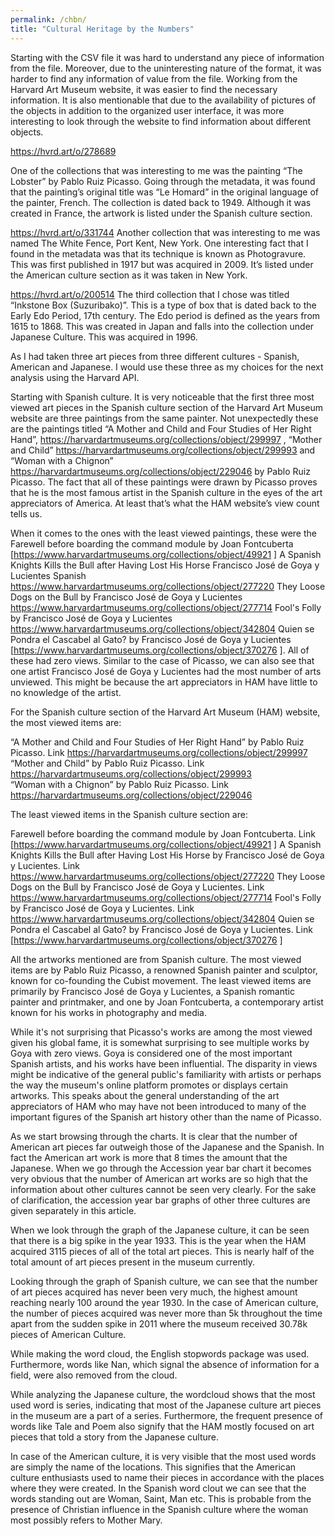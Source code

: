 ```yaml
---
permalink: /chbn/
title: "Cultural Heritage by the Numbers"
---
```


Starting with the CSV file it was hard to understand any piece of information from the file. Moreover, due to the uninteresting nature of the format, it was harder to find any information of value from the file. Working from the Harvard Art Museum website, it was easier to find the necessary information. It is also mentionable that due to the availability of pictures of the objects in addition to the organized user interface, it was more interesting to look through the website to 
find information about different objects. 

https://hvrd.art/o/278689


One of the collections that was interesting to me was the painting “The Lobster” by Pablo Ruiz Picasso. Going through the metadata, it was found that the painting’s original title was “Le Homard” in the original language of the painter, French. The collection is dated back to 1949. Although it was created in France, the artwork is listed under the Spanish culture section.


https://hvrd.art/o/331744
 Another collection that was interesting to me was named The White Fence, Port Kent, New York. One interesting fact that I found in the metadata was that its technique is known as Photogravure. This was first published in 1917 but was acquired in 2009. It’s listed under the American culture section as it was taken in New York.

https://hvrd.art/o/200514
The third collection that I chose was titled “Inkstone Box (Suzuribako)”. This is a type of box that is dated back to the Early Edo Period, 17th century. The Edo period is defined as the years from 1615 to 1868. This was created in Japan and falls into the collection under Japanese Culture. This was acquired in 1996. 

As I had taken three art pieces from three different cultures - Spanish, American and Japanese. I would use these three as my choices for the next analysis using the Harvard API. 

Starting with Spanish culture. It is very noticeable that the first three most viewed art pieces in the Spanish culture section of the Harvard Art Museum website are three paintings from the same painter. Not unexpectedly these are the paintings titled “A Mother and Child and Four Studies of Her Right Hand”, https://harvardartmuseums.org/collections/object/299997 , “Mother and Child” https://harvardartmuseums.org/collections/object/299993 and “Woman with a Chignon” https://harvardartmuseums.org/collections/object/229046 by Pablo Ruiz Picasso. The fact that all of these paintings were drawn by Picasso proves that he is the most famous artist in the Spanish culture in the eyes of the art appreciators of America. At least that’s what the HAM website’s view count tells us. 

When it comes to the ones with the least viewed paintings, these were the Farewell before boarding the command module by Joan Fontcuberta [https://www.harvardartmuseums.org/collections/object/49921 ] A Spanish Knights Kills the Bull after Having Lost His Horse	Francisco José de Goya y Lucientes	Spanish	https://www.harvardartmuseums.org/collections/object/277220 They Loose Dogs on the Bull	by Francisco José de Goya y Lucientes		https://www.harvardartmuseums.org/collections/object/277714 Fool's Folly by Francisco José de Goya y Lucientes		https://www.harvardartmuseums.org/collections/object/342804 Quien se Pondra el Cascabel al Gato? by Francisco José de Goya y Lucientes	[https://www.harvardartmuseums.org/collections/object/370276 ]. All of these had zero views. Similar to the case of Picasso, we can also see that one artist Francisco José de Goya y Lucientes had the most number of arts unviewed. This might be because the art appreciators in HAM have little to no knowledge of the artist. 




For the Spanish culture section of the Harvard Art Museum (HAM) website, the most viewed items are:

“A Mother and Child and Four Studies of Her Right Hand” by Pablo Ruiz Picasso. Link https://harvardartmuseums.org/collections/object/299997 
“Mother and Child” by Pablo Ruiz Picasso. Link https://harvardartmuseums.org/collections/object/299993  
“Woman with a Chignon” by Pablo Ruiz Picasso. Link https://harvardartmuseums.org/collections/object/229046 

The least viewed items in the Spanish culture section are:

Farewell before boarding the command module by Joan Fontcuberta. Link [https://www.harvardartmuseums.org/collections/object/49921 ] 
A Spanish Knights Kills the Bull after Having Lost His Horse by Francisco José de Goya y Lucientes. Link ​​https://www.harvardartmuseums.org/collections/object/277220 
They Loose Dogs on the Bull by Francisco José de Goya y Lucientes. Link https://www.harvardartmuseums.org/collections/object/277714 
Fool's Folly by Francisco José de Goya y Lucientes. Link https://www.harvardartmuseums.org/collections/object/342804 
Quien se Pondra el Cascabel al Gato? by Francisco José de Goya y Lucientes. Link [https://www.harvardartmuseums.org/collections/object/370276 ] 

All the artworks mentioned are from Spanish culture. The most viewed items are by Pablo Ruiz Picasso, a renowned Spanish painter and sculptor, known for co-founding the Cubist movement. The least viewed items are primarily by Francisco José de Goya y Lucientes, a Spanish romantic painter and printmaker, and one by Joan Fontcuberta, a contemporary artist known for his works in photography and media.

While it's not surprising that Picasso's works are among the most viewed given his global fame, it is somewhat surprising to see multiple works by Goya with zero views. Goya is considered one of the most important Spanish artists, and his works have been influential. The disparity in views might be indicative of the general public's familiarity with artists or perhaps the way the museum's online platform promotes or displays certain artworks. This speaks about the general understanding of the art appreciators of HAM who may have not been introduced to many of the important figures of the Spanish art history other than the name of Picasso. 

As we start browsing through the charts. It is clear that the number of American art pieces far outweigh those of the Japanese and the Spanish. In fact the American art work is more that 8 times the amount that the Japanese.  When we go through the Accession year bar chart it becomes very obvious that the number of American art works are so high that the information about other cultures cannot be seen very clearly. For the sake of clarification, the accession year bar graphs of other three cultures are given separately in this article. 

When we look through the graph of the Japanese culture, it can be seen that there is a big spike in the year 1933. This is the year when the HAM acquired 3115 pieces of all of the total art pieces. This is nearly half of the total amount of art pieces present in the museum currently.



Looking through the graph of Spanish culture, we can see that the number of art pieces acquired has never been very much, the highest amount reaching nearly 100 around the year 1930. 
In the case of American culture, the number of pieces acquired was never more than 5k throughout the time apart from the sudden spike in 2011 where the museum received 30.78k pieces of American Culture. 

While making the word cloud, the English stopwords package was used. Furthermore, words like Nan, which signal the absence of information for a field, were also removed from the cloud.

While analyzing the Japanese culture, the wordcloud shows that the most used word is series, indicating that most of the Japanese culture art pieces in the museum are a part of a series. Furthermore, the frequent presence of words like Tale and Poem also signify that the HAM mostly focused on art pieces that told a story from the Japanese culture.

In case of the American culture, it is very visible that the most used words are simply the name of the locations. This signifies that the American culture enthusiasts used to name their pieces in accordance with the places where they were created. 
In the Spanish word clout we can see that the words standing out are Woman, Saint, Man etc. This is probable from the presence of Christian influence in the Spanish culture where the woman most possibly refers to Mother Mary. 
